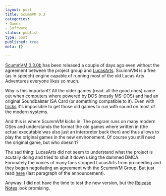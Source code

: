 ```yaml
---
layout: post
title: ScummVM 0.3
categories:
- Games
- Software
status: publish
type: post
published: true
meta: {}

---
```

<a href="http://scummvm.sourceforge.net/">ScummVM 0.3.0b</a> has been released a couple of days ago even without the agreement between the project group and <a href="http://www.lucasarts.com">LucasArts</a>. ScummVM is a free (as in speech) engine capable of running most of the old Lucas Arts Adventures everyone likes so much.

Why is this important? All the older games (read: all the good ones) came out when computers where powered by DOS (mostly MS-DOS) and had an original Soundbalster ISA Card (or something compatible to it). Even with <a href="http://ntvdm.cjb.net/">tricks</a> it's impossible to get those old games to run with sound on most of the modern systems.

And this is where ScummVM kicks in: The program runs on many modern OSes and understands the format the old games where written in (the actual executable was also just an interpreter back then) and thus allows to play the original games in the new environement. Of course you still need the original game, but who doesn't?

The sad thing: LucasArts did not seem to understand what the project is acutally doing and tried to shut it down using the dammed DMCA. Forunately the voices of many fans stopped LucasArts from proceeding and they began negotiating an agreement with the ScummVM Group. But just read <a href="http://scummvm.sourceforge.net/">here</a> (last paragraph of the announcement).

Anyway: I did not have the time to test the new version, but the <a href="http://sourceforge.net/project/shownotes.php?release_id=126358">Release Notes</a> look promising.
